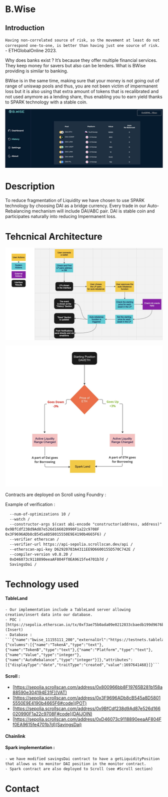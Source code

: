 # B.Wise

## Introduction

`Having non-correlated source of risk, so the movement at least do not correspond one-to-one, is better than having just one source of risk.`  -  ETHGlobalOnline 2023.

Why does banks exist ? It’s because they offer multiple financial services. They keep money for savers but also can be lenders. What is BWise providing is similar to banking.

BWise is in the same time, making sure that your money is not going out of range of uniswap pools and thus, you are not been victim of impermanent loss but it is also using that extra amount of tokens that is recalibrated and not used anymore as a lending share, thus enabling you to earn yield thanks to SPARK technology with a stable coin.


![Solution](./docs/BWise.png)


# Description 

To reduce fragmentation of Liquidity we have chosen to use SPARK technology by choosing DAI as a bridge currency. Every trade in our Auto-Rebalancing mechanism will include DAI/ABC pair. 
DAI is stable coin and participates naturally into reducing Impermanent loss.


# Tehcnical Architecture 

![diagram](./docs/Logic.png)

![rebalance](./docs/Rebalance.png)


Contracts are deployed on Scroll using Foundry :

Example of verification : 

``` // Verify SavingsDai forge verify-contract
  --num-of-optimizations 10 /
  --watch /
  --constructor-args $(cast abi-encode "constructor(address, address)" 0x9BfCdf238d9Ad87e526d166020990F1a22c9708F 0x3F9696ADb8cB545a8D58015550E9E4190b4665F6) /
  --verifier etherscan / 
  --verifier-url https://api-sepolia.scrollscan.dev/api / 
  --etherscan-api-key D62920783A4311EE9D6600155D570C742E / 
  --compiler-version v0.8.20 / 
  0xD46073c9118890eeaAF804Ff0EA9615fe4701b7d / 
  SavingsDai /
``` 



# Technology used 

#### TableLand

    - Our implementation include a TableLand server allowing creation/insert data into our database.
    - POC : [https://sepolia.etherscan.io/tx/0xf3ae75b0ada09e0212833cbaedb199d9676ba41669320e18338fd884130b870d](Insert)
    - Database : ```{"name":"bwise_11155111_200","externalUrl":"https://testnets.tableland.network/api/v1/tables/11155111/200","animationUrl":"https://tables.testnets.tableland.xyz/11155111/200.html","image":"https://tables.testnets.tableland.xyz/11155111/200.svg","schema":{"columns":[{"name":"TokenA","type":"text"},{"name":"TokenB","type":"text"},{"name":"Platform","type":"text"},{"name":"Value","type":"integer"},{"name":"AutoRebalance","type":"integer"}]},"attributes":[{"displayType":"date","traitType":"created","value":1697641468}]}```

#### Scroll :
- [https://sepolia.scrollscan.com/address/0x800966bb8F19765B281b158a88590e304194E31F](VAT)
- [https://sepolia.scrollscan.com/address/0x3F9696ADb8cB545a8D58015550E9E4190b4665F6#code](POT)
- [https://sepolia.scrollscan.com/address/0x9BfCdf238d9Ad87e526d166020990F1a22c9708F#code](DAIJOIN)
- [https://sepolia.scrollscan.com/address/0xD46073c9118890eeaAF804Ff0EA9615fe4701b7d](SavingsDai) 


#### Chainlink

#### Spark implementation :
    - we have modified savingsDai contract to have a getLiquidityPosition that allows us to monitor DAI position in the monitor contract. 
    - Spark contract are also deployed to Scroll (see #Scroll section) 




# Contact 




